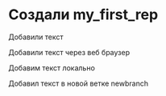 # Создали my_first_rep

Добавили текст

Добавили текст через веб браузер

Добавим текст локально

Добавил текст в новой ветке newbranch
